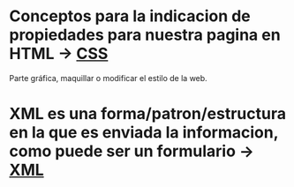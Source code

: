# Conceptos para la indicacion de propiedades para nuestra pagina en HTML -> [CSS](./CSS)
Parte gráfica, maquillar o modificar el estilo de la web.

# XML es una forma/patron/estructura en la que es enviada la informacion, como puede ser un formulario -> [XML](./XML)

